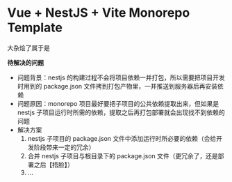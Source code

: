 # Vue + NestJS + Vite Monorepo Template

大杂烩了属于是

**待解决的问题**

- 问题背景：nestjs 的构建过程不会将项目依赖一并打包，所以需要把项目开发时用到的 package.json 文件拷到打包产物里，一并推送到服务器后再安装依赖
- 问题原因：monorepo 项目最好要把子项目的公共依赖提取出来，但如果是 nestjs 子项目运行时所需的依赖，提取之后再打包部署就会出现找不到依赖的问题
- 解决方案
    1. nestjs 子项目的 package.json 文件中添加运行时所必要的依赖（会给开发阶段带来一定的冗余）
    2. 合并 nestjs 子项目与根目录下的 package.json 文件（更冗余了，还是部署之后【捂脸】）
    3. ...
